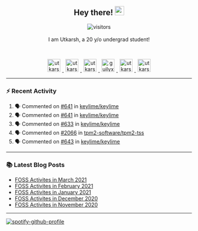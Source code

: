 <h2 align="center">
  <b>Hey there!</b> <img src="https://media.giphy.com/media/hvRJCLFzcasrR4ia7z/giphy.gif" width="25px">
</h2>

<p align="center">
  <img src="https://visitor-badge.glitch.me/badge?page_id=utkarsh2102" alt="visitors">
  <br/>
  <br/>
  I am Utkarsh, a 20 y/o undergrad student!
</p>

<br/>
<p align="center">
<a href="https://nm.debian.org/person/utkarsh/">
  <img alt="utkarsh2102 | Debian" width="35px" src="https://www.flaticon.com/svg/static/icons/svg/226/226772.svg" hspace="5"/>
</a>
<a href="https://twitter.com/utkarsh2102">
  <img alt="utkarsh2102 | Twitter" width="35px" src="https://image.flaticon.com/icons/svg/2111/2111703.svg" hspace="5"/>
</a>
<a href="mailto:utkarsh@debian.org">
  <img alt="utkarsh2102 | Mail" width="35px" src="https://www.flaticon.com/svg/static/icons/svg/893/893315.svg" hspace="5"/>
</a>
<a href="https://open.spotify.com/user/wr6c7rh4fwc5fvibnwrwwzlrn">
  <img alt="guilyx's Spotify" width="35px" src="https://image.flaticon.com/icons/svg/2111/2111627.svg" hspace="5"/>
</a>
<a href="https://www.linkedin.com/in/utkarsh2102"><img alt="utkarsh2102 | LinkedIn" width="35px" src="https://image.flaticon.com/icons/svg/2111/2111465.svg" hspace="5"/>
</a>
<a href="https://www.instagram.com/utkarsh2102">
  <img alt="utkarsh2102 | Instagram" width="35px" src="https://image.flaticon.com/icons/svg/2111/2111421.svg" hspace="5"/>
</a>
</p>

---

### :zap: Recent Activity

<!--START_SECTION:activity-->
1. 🗣 Commented on [#641](https://github.com/keylime/keylime/issues/641) in [keylime/keylime](https://github.com/keylime/keylime)
2. 🗣 Commented on [#641](https://github.com/keylime/keylime/issues/641) in [keylime/keylime](https://github.com/keylime/keylime)
3. 🗣 Commented on [#633](https://github.com/keylime/keylime/issues/633) in [keylime/keylime](https://github.com/keylime/keylime)
4. 🗣 Commented on [#2066](https://github.com/tpm2-software/tpm2-tss/issues/2066) in [tpm2-software/tpm2-tss](https://github.com/tpm2-software/tpm2-tss)
5. 🗣 Commented on [#643](https://github.com/keylime/keylime/issues/643) in [keylime/keylime](https://github.com/keylime/keylime)
<!--END_SECTION:activity-->

---

### :books: Latest Blog Posts

<!-- BLOG-POST-LIST:START -->
- [FOSS Activites in March 2021](https://utkarsh2102.com/posts/foss-in-march-21/)
- [FOSS Activites in February 2021](https://utkarsh2102.com/posts/foss-in-feb-21/)
- [FOSS Activites in January 2021](https://utkarsh2102.com/posts/foss-in-jan-21/)
- [FOSS Activites in December 2020](https://utkarsh2102.com/posts/foss-in-dec-20/)
- [FOSS Activites in November 2020](https://utkarsh2102.com/posts/foss-in-nov-20/)
<!-- BLOG-POST-LIST:END -->

---

[![spotify-github-profile](https://spotify-github-profile.vercel.app/api/view?uid=wr6c7rh4fwc5fvibnwrwwzlrn&cover_image=true)](https://spotify-github-profile.vercel.app/api/view?uid=wr6c7rh4fwc5fvibnwrwwzlrn&redirect=true)
